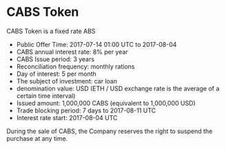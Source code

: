 # CABS Token

CABS Token is a fixed rate ABS

- Public Offer Time: 2017-07-14 01:00 UTC to 2017-08-04
- CABS annual interest rate: 8% per year
- CABS Issue period: 3 years
- Reconciliation frequency: monthly rations
- Day of interest: 5 per month
- The subject of investment: car loan
- denomination value: USD (ETH / USD exchange rate is the average of a certain time interval)
- Issued amount: 1,000,000 CABS (equivalent to 1,000,000 USD)
- Trade blocking period: 7 days to 2017-08-11 UTC
- Interest rate start: 2017-08-04 UTC

During the sale of CABS, the Company reserves the right to suspend the purchase at any time.

